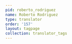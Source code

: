 ```yaml
---
pid: roberto_rodriguez
name: Roberto Rodriguez
type: translator
order: '157'
layout: tagpage
collection: translator_tags
---
```

